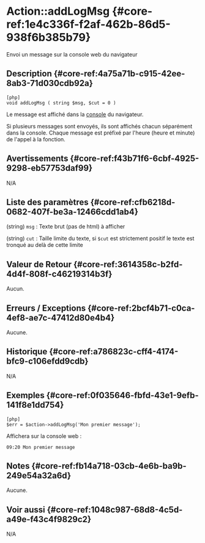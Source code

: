 # Action::addLogMsg {#core-ref:1e4c336f-f2af-462b-86d5-938f6b385b79}

<div class="short-description">
Envoi un message sur la console web du navigateur
</div>


## Description  {#core-ref:4a75a71b-c915-42ee-8ab3-71d030cdb92a}


    [php]
    void addLogMsg ( string $msg, $cut = 0 )

Le message est affiché dans la [console][consolelog] du navigateur.

Si plusieurs messages sont envoyés, ils sont affichés chacun séparément dans la
console. Chaque message est préfixé par l'heure (heure et minute) de l'appel à
la fonction.

## Avertissements {#core-ref:f43b71f6-6cbf-4925-9298-eb57753daf99}

N/A

## Liste des paramètres  {#core-ref:cfb6218d-0682-407f-be3a-12466cdd1ab4}

(string) `msg`
:   Texte brut (pas de html) à afficher

(string) `cut`
:   Taille limite du texte, si `$cut` est strictement positif le texte est 
    tronqué au delà de cette limite


## Valeur de Retour  {#core-ref:3614358c-b2fd-4d4f-808f-c46219314b3f}

Aucun.

## Erreurs / Exceptions  {#core-ref:2bcf4b71-c0ca-4ef8-ae7c-47412d80e4b4}

Aucune.

## Historique  {#core-ref:a786823c-cff4-4174-bfc9-c106efdd9cdb}

N/A

## Exemples {#core-ref:0f035646-fbfd-43e1-9efb-141f8e1dd754}


    [php]
    $err = $action->addLogMsg('Mon premier message');

Affichera sur la console web :

    09:20 Mon premier message


## Notes  {#core-ref:fb14a718-03cb-4e6b-ba9b-249e54a32a6d}

Aucune.

## Voir aussi  {#core-ref:1048c987-68d8-4c5d-a49e-f43c4f9829c2}

N/A

<!-- links -->
[consolelog]:        https://developer.mozilla.org/fr/docs/Web/API/Console/log "MDN: window.console.log"